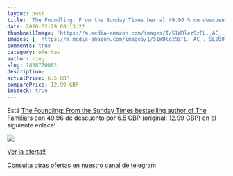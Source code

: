 ```yaml
---
layout: post
title: 'The Foundling: From the Sunday Times bes al 49.96 % de descuento'
date: 2020-02-29 08:13:22
thumbnailImage: 'https://m.media-amazon.com/images/I/51WDlez9zFL._AC_._SL200_.jpg'
images: [ 'https://m.media-amazon.com/images/I/51WDlez9zFL._AC_._SL200_.jpg' ]
comments: true
category: ofertas
author: ring
slug: 1838770062
description:
actualPrice: 6.5 GBP
comparePrice: 12.99 GBP
inStock: true
---
```


Está [The Foundling: From the Sunday Times bestselling author of The Familiars](https://www.amazon.com/dp/1838770062/?tag=redken08-20) con 49.96 de descuento por 6.5 GBP (original: 12.99 GBP) en el siguiente enlace!

[![](https://m.media-amazon.com/images/I/51WDlez9zFL._AC_._SL200_.jpg)](https://www.amazon.com/dp/1838770062/?tag=redken08-20)

[Ver la oferta!!](https://www.amazon.com/dp/1838770062/?tag=redken08-20)

[Consulta otras ofertas en nuestro canal de telegram](https://t.me/s/ofertas25)

